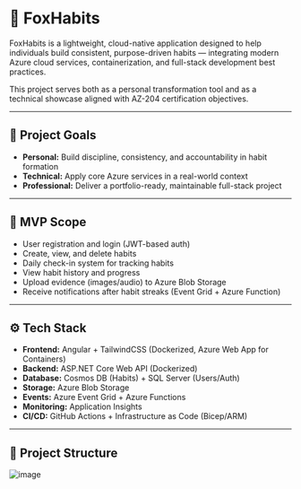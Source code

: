 # 🦊 FoxHabits

FoxHabits is a lightweight, cloud-native application designed to help individuals build consistent, purpose-driven habits — integrating modern Azure cloud services, containerization, and full-stack development best practices.

This project serves both as a personal transformation tool and as a technical showcase aligned with AZ-204 certification objectives.

---

## 🚀 Project Goals

- **Personal:** Build discipline, consistency, and accountability in habit formation
- **Technical:** Apply core Azure services in a real-world context
- **Professional:** Deliver a portfolio-ready, maintainable full-stack project

---

## 🎯 MVP Scope

- User registration and login (JWT-based auth)
- Create, view, and delete habits
- Daily check-in system for tracking habits
- View habit history and progress
- Upload evidence (images/audio) to Azure Blob Storage
- Receive notifications after habit streaks (Event Grid + Azure Function)

---

## ⚙️ Tech Stack

- **Frontend:** Angular + TailwindCSS (Dockerized, Azure Web App for Containers)
- **Backend:** ASP.NET Core Web API (Dockerized)
- **Database:** Cosmos DB (Habits) + SQL Server (Users/Auth)
- **Storage:** Azure Blob Storage
- **Events:** Azure Event Grid + Azure Functions
- **Monitoring:** Application Insights
- **CI/CD:** GitHub Actions + Infrastructure as Code (Bicep/ARM)

---

## 📁 Project Structure

![image](https://github.com/user-attachments/assets/1251bc08-364d-4b74-b91e-e22e2b395026)
